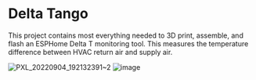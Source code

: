 # Delta Tango

This project contains most everything needed to 3D print, assemble, and flash an ESPHome Delta T monitoring tool. This measures the temperature difference between HVAC return air and supply air. 

![PXL_20220904_192132391~2](https://user-images.githubusercontent.com/4724577/188345113-22dde111-477e-4e54-903d-98896514ac9e.jpg)
![image](https://user-images.githubusercontent.com/4724577/188349382-558012a5-9f36-411a-9b2e-655216421caf.png)
